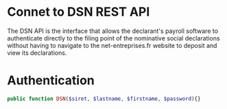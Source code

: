 # Connet to DSN REST API

The DSN API is the interface that allows the declarant's payroll software to authenticate directly to the filing point of the nominative social declarations without having to navigate to the net-entreprises.fr website to deposit and view its declarations.

# Authentication

```php
public function DSN($siret, $lastname, $firstname, $password){}
```
